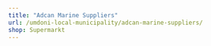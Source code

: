 ```yaml
---
title: "Adcan Marine Suppliers"
url: /umdoni-local-municipality/adcan-marine-suppliers/
shop: Supermarkt
---
```


